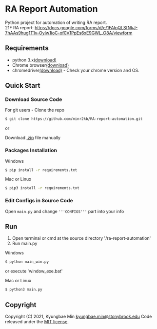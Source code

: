 # RA Report Automation

Python project for automation of writing RA report.  
21F RA report: https://docs.google.com/forms/d/e/1FAIpQLSfNkJ-7hAAs9hug1T1v-OyIw1ioC-of0V1PpEs6xE9GWL_O8A/viewform

## Requirements

-   python 3.x[(download)](https://www.python.org/downloads/)
-   Chrome browser[(download)](https://www.google.co.kr/chrome/?brand=QCDH&gclid=Cj0KCQjwssyJBhDXARIsAK98ITSvuMEL3PWOhue2Wq2ZZEu_DwaV3RXTO1m95CuMvyNoFMLk3QdS5uIaAgXoEALw_wcB&gclsrc=aw.ds)
-   chromedriver[(download)](https://chromedriver.chromium.org/downloads) - Check your chrome version and OS.

## Quick Start

### Download Source Code

For git users - Clone the repo

```bash
$ git clone https://github.com/minr2kb/RA-report-automation.git
```

or

Download [.zip](https://github.com/minr2kb/RA-report-automation/archive/refs/heads/master.zip) file manually

### Packages Installation

Windows

```bash
$ pip install -r requirements.txt
```

Mac or Linux

```bash
$ pip3 install -r requirements.txt
```

### Edit Configs in Source Code

Open `main.py` and change `'''CONFIGS'''` part into your info

## Run

1. Open terminal or cmd at the source directory '/ra-report-automation'
2. Run main.py

Windows

```bash
$ python main_win.py
```

or execute 'window_exe.bat'

Mac or Linux

```bash
$ python3 main.py
```

## Copyright

Copyright (C) 2021, Kyungbae Min <kyungbae.min@stonybrook.edu>
Code released under the [MIT license](https://github.com/minr2kb/RA-report-automation/blob/master/LICENSE).
